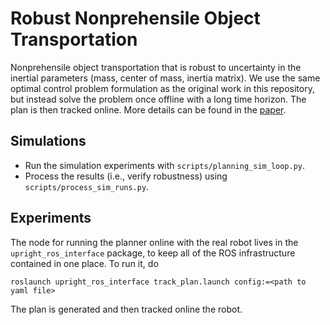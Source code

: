 # Robust Nonprehensile Object Transportation

Nonprehensile object transportation that is robust to uncertainty in the
inertial parameters (mass, center of mass, inertia matrix). We use the same
optimal control problem formulation as the original work in this repository,
but instead solve the problem once offline with a long time horizon. The plan
is then tracked online. More details can be found in the
[paper](https://arxiv.org/abs/2411.07079).

## Simulations

* Run the simulation experiments with `scripts/planning_sim_loop.py`.
* Process the results (i.e., verify robustness) using
  `scripts/process_sim_runs.py`.

## Experiments

The node for running the planner online with the real robot lives in the
`upright_ros_interface` package, to keep all of the ROS infrastructure
contained in one place. To run it, do
```
roslaunch upright_ros_interface track_plan.launch config:=<path to yaml file>
```
The plan is generated and then tracked online the robot.
